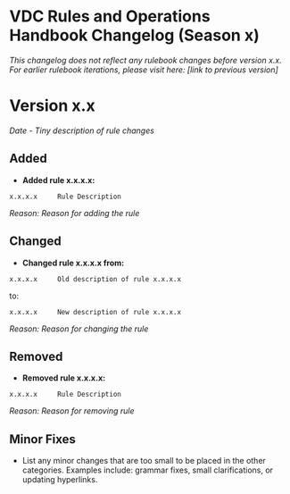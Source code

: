 # VDC Rules and Operations Handbook Changelog (Season x)
*This changelog does not reflect any rulebook changes before version x.x. For earlier rulebook iterations, please visit
here: [link to previous version]*

# Version x.x
*Date - Tiny description of rule changes*

## Added
* **Added rule x.x.x.x:**
```
x.x.x.x     Rule Description
```
*Reason: Reason for adding the rule*

## Changed
* **Changed rule x.x.x.x from:**
```
x.x.x.x     Old description of rule x.x.x.x
```
to:
```
x.x.x.x     New description of rule x.x.x.x
```
*Reason: Reason for changing the rule*

## Removed
* **Removed rule x.x.x.x:**
```
x.x.x.x     Rule Description
```
*Reason: Reason for removing rule*

## Minor Fixes

* List any minor changes that are too small to be placed in the other categories. Examples include: grammar fixes, small clarifications, or updating hyperlinks. 